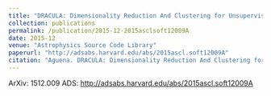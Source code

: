 ```yaml
---
title: "DRACULA: Dimensionality Reduction And Clustering for Unsupervised Learning in Astronomy"
collection: publications
permalink: /publication/2015-12-2015asclsoft12009A
date: 2015-12
venue: "Astrophysics Source Code Library"
paperurl: "http://adsabs.harvard.edu/abs/2015ascl.soft12009A"
citation: "Aguena. DRACULA: Dimensionality Reduction And Clustering for Unsupervised Learning in Astronomy. Astrophysics Source Code Library, :, Dec 2015"
---
```


ArXiv: 1512.009
ADS: http://adsabs.harvard.edu/abs/2015ascl.soft12009A
